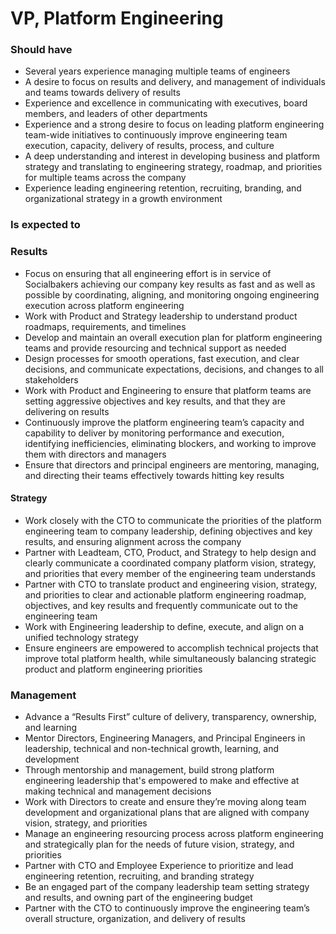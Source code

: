VP, Platform Engineering
=====================
 
### Should have
* Several years experience managing multiple teams of engineers
* A desire to focus on results and delivery, and management of individuals and teams towards delivery of results
* Experience and excellence in communicating with executives, board members, and leaders of other departments
* Experience and a strong desire to focus on leading platform engineering team-wide initiatives to continuously improve engineering team execution, capacity, delivery of results, process, and culture
* A deep understanding and interest in developing business and platform strategy and translating to engineering strategy, roadmap, and priorities for multiple teams across the company
* Experience leading engineering retention, recruiting, branding, and organizational strategy in a growth environment
 
### Is expected to 
### Results
* Focus on ensuring that all engineering effort is in service of Socialbakers achieving our company key results as fast and as well as possible by coordinating, aligning, and monitoring ongoing engineering execution across platform engineering
* Work with Product and Strategy leadership to understand product roadmaps, requirements, and timelines
* Develop and maintain an overall execution plan for platform engineering teams and provide resourcing and technical support as needed
* Design processes for smooth operations, fast execution, and clear decisions, and communicate expectations, decisions, and changes to all stakeholders
* Work with Product and Engineering to ensure that platform teams are setting aggressive objectives and key results, and that they are delivering on results
* Continuously improve the platform engineering team’s capacity and capability to deliver by monitoring performance and execution, identifying inefficiencies, eliminating blockers, and working to improve them with directors and managers
* Ensure that directors and principal engineers are mentoring, managing, and directing their teams effectively towards hitting key results
 
#### Strategy
* Work closely with the CTO to communicate the priorities of the platform engineering team to company leadership, defining objectives and key results, and ensuring alignment across the company
* Partner with Leadteam, CTO, Product, and Strategy to help design and clearly communicate a coordinated company platform vision, strategy, and priorities that every member of the engineering team understands
* Partner with CTO to translate product and engineering vision, strategy, and priorities to clear and actionable platform engineering roadmap, objectives, and key results and frequently communicate out to the engineering team
* Work with Engineering leadership to define, execute, and align on a unified technology strategy
* Ensure engineers are empowered to accomplish technical projects that improve total platform health, while simultaneously balancing strategic product and platform engineering priorities
 
### Management
* Advance a “Results First” culture of delivery, transparency, ownership, and learning
* Mentor Directors, Engineering Managers, and Principal Engineers in leadership, technical and non-technical growth, learning, and development
* Through mentorship and management, build strong platform engineering leadership that's empowered to make and effective at making technical and management decisions
* Work with Directors to create and ensure they’re moving along team development and organizational plans that are aligned with company vision, strategy, and priorities
* Manage an engineering resourcing process across platform engineering and strategically plan for the needs of future vision, strategy, and priorities 
* Partner with CTO and Employee Experience to prioritize and lead engineering retention, recruiting, and branding strategy
* Be an engaged part of the company leadership team setting strategy and results, and owning part of the engineering budget 
* Partner with the CTO to continuously improve the engineering team’s overall structure, organization, and delivery of results
